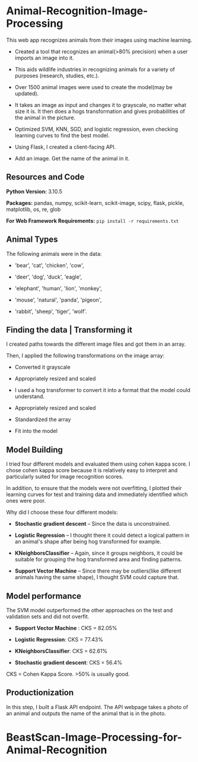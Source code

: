 # Animal-Recognition-Image-Processing

This web app recognizes animals from their images using machine learning.

- Created a tool that recognizes an animal(>80% precision) when a user imports an image into it.

- This aids wildlife industries in recognizing animals for a variety of purposes (research, studies, etc.).

- Over 1500 animal images were used to create the model(may be updated).

- It takes an image as input and changes it to grayscale, no matter what size it is. It then does a hogs transformation and gives probabilities of the animal in the picture.

- Optimized SVM, KNN, SGD, and logistic regression, even checking learning curves to find the best model.

- Using Flask, I created a client-facing API.

- Add an image. Get the name of the animal in it.

## Resources and Code

**Python Version:** 3.10.5

**Packages:** pandas, numpy, scikit-learn, scikit-image, scipy, flask, pickle, matplotlib, os, re, glob

**For Web Framework Requirements:** `pip install -r requirements.txt`

## Animal Types

The following animals were in the data:

- 'bear', 'cat', 'chicken', 'cow',

- 'deer', 'dog', 'duck', 'eagle',

- 'elephant', 'human', 'lion', 'monkey',

- 'mouse', 'natural', 'panda', 'pigeon',

- 'rabbit', 'sheep', 'tiger', 'wolf'.

## Finding the data | Transforming it

I created paths towards the different image files and got them in an array.

Then, I applied the following transformations on the image array:

- Converted it grayscale

- Appropriately resized and scaled

- I used a hog transformer to convert it into a format that the model could understand.

- Appropriately resized and scaled

- Standardized the array

- Fit into the model

## Model Building

I tried four different models and evaluated them using cohen kappa score. I chose cohen kappa score because it is relatively easy to interpret and particularly suited for image recognition scores.

In addition, to ensure that the models were not overfitting, I plotted their learning curves for test and training data and immediately identified which ones were poor.

Why did I choose these four different models:

- **Stochastic gradient descent** – Since the data is unconstrained.

- **Logistic Regression** – I thought there it could detect a logical pattern in an animal's shape after being hog transformed for example.

- **KNeighborsClassifier** – Again, since it groups neighbors, it could be suitable for grouping the hog transformed area and finding patterns.

- **Support Vector Machine** – Since there may be outliers(like different animals having the same shape), I thought SVM could capture that.

## Model performance

The SVM model outperformed the other approaches on the test and validation sets and did not overfit.

- **Support Vector Machine** : CKS = 82.05%

- **Logistic Regression**: CKS = 77.43%

- **KNeighborsClassifier**: CKS = 62.61%

- **Stochastic gradient descent**: CKS = 56.4%

CKS = Cohen Kappa Score. >50% is usually good.

## Productionization

In this step, I built a Flask API endpoint. The API webpage takes a photo of an animal and outputs the name of the animal that is in the photo.
# BeastScan-Image-Processing-for-Animal-Recognition

